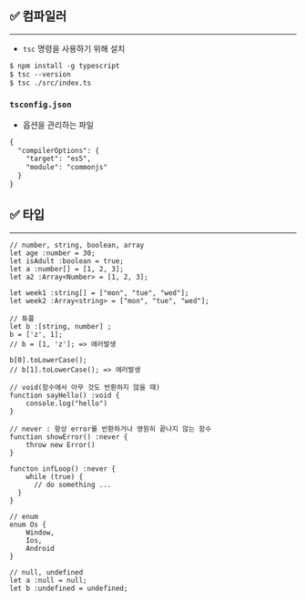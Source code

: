 ## ✅ 컴파일러

---

- `tsc` 명령을 사용하기 위해 설치

```html
$ npm install -g typescript
$ tsc --version
$ tsc ./src/index.ts
```

### `tsconfig.json`

- 옵션을 관리하는 파일

```html
{
  "compilerOptions": {
    "target": "es5",
    "module": "commonjs"
  }
}
```

## ✅ 타입

-----

```tsx
// number, string, boolean, array
let age :number = 30;
let isAdult :boolean = true;
let a :number[] = [1, 2, 3];
let a2 :Array<Number> = [1, 2, 3];

let week1 :string[] = ["mon", "tue", "wed"];
let week2 :Array<string> = ["mon", "tue", "wed"];
```

```tsx
// 튜플
let b :[string, number] ;
b = ['z', 1];
// b = [1, 'z']; => 에러발생

b[0].toLowerCase();
// b[1].toLowerCase(); => 에러발생
```

```tsx
// void(함수에서 아무 것도 반환하지 않을 때) 
function sayHello() :void {
    console.log("hello")
}
```

```tsx
// never : 항상 error를 반환하거나 영원히 끝나지 않는 함수
function showError() :never {
    throw new Error()
}

functon infLoop() :never {
    while (true) {
      // do something ...
  }
}
```

```tsx
// enum
enum Os {
    Window,
    Ios, 
    Android
}
```

```tsx
// null, undefined
let a :null = null;
let b :undefined = undefined;
```
